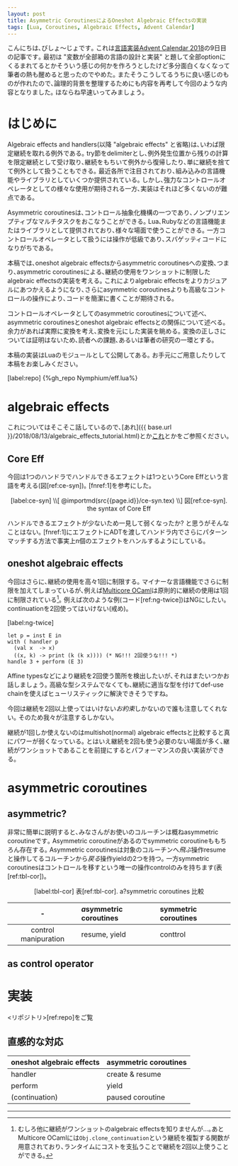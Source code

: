 ```yaml
---
layout: post
title: Asymmetric CoroutinesによるOneshot Algebraic Effectsの実装
tags: [Lua, Coroutines, Algebraic Effects, Advent Calendar]
---
```


<!--sectionize on-->
<!--orderedfn-->

こんにちは､びしょ〜じょです｡
これは[言語実装Advent Calendar 2018](https://qiita.com/advent-calendar/2018/lang_dev)の9日目の記事です｡
最初は "変数が全部箱の言語の設計と実装" と題して全部optionにくるまれてるとかそういう感じの何かを作ろうとしたけど多分面白くなくなって筆者の熱も醒めると思ったのでやめた｡
またそうこうしてるうちに良い感じのものが作れたので､論理的背景を整理するためにも内容を再考して今回のような内容となりました｡
ほならね早速いってみましょう｡

# はじめに
Algebraic effects and handlers(以降 "algebraic effects" と省略)は､いわば限定継続を取れる例外である｡
try節をdelimiterとし､例外発生位置から残りの計算を限定継続として受け取り､継続をもちいて例外から復帰したり､単に継続を捨てて例外として扱うこともできる｡
最近各所で注目されており､組み込みの言語機能やライブラリとしていくつか提供されている｡
しかし､強力なコントロールオペレータとしての様々な使用が期待される一方､実装はそれほど多くないのが難点である｡

Asymmetric coroutinesは､コントロール抽象化機構の一つであり､ノンプリエンプティブなマルチタスクをおこなうことができる｡
Lua､Rubyなどの言語機能またはライブラリとして提供されており､様々な場面で使うことができる｡
一方コントロールオペレータとして扱うには操作が低級であり､スパゲッティコードになりがちである｡

本稿では､oneshot algebraic effectsからasymmetric coroutinesへの変換､つまり､asymmetric coroutinesによる､継続の使用をワンショットに制限したalgebraic effectsの実装を考える｡
これによりalgebraic effectsをよりカジュアルにあつかえるようになり､さらにasymmetric coroutinesよりも高級なコントロールの操作により､コードを簡潔に書くことが期待される｡

コントロールオペレータとしてのasymmetric coroutinesについて述べ､asymmetric coroutinesとoneshot algebraic effectsとの関係について述べる｡
余力があれば実際に変換を考え､変換を元にした実装を眺める｡
変換の正しさについては証明はないため､読者への課題､あるいは筆者の研究の一環とする｡

本稿の実装はLuaのモジュールとして公開してある｡
お手元にご用意したりして本稿をお楽しみください｡

[label:repo]
{%gh_repo Nymphium/eff.lua%}

# algebraic effects
これについてはそこそこ話しているので､[あれ]({{ base.url }}/2018/08/13/algebraic_effects_tutorial.html)とか[これ](https://qiita.com/Nymphium/items/e6ce580da8b87ded912b)とかをご参照ください｡

## Core Eff
今回は1つのハンドラでハンドルできるエフェクトは1つというCore Effという言語を考える(図[ref:ce-syn])｡
[fnref:1]を参考にした｡

<div>
<center>
[label:ce-syn]
\\[
@importmd(src{{page.id}}/ce-syn.tex)
\\]
図[ref:ce-syn]. the syntax of Core Eff
</center>
</div>

ハンドルできるエフェクトが少ないため一見して弱くなったか? と思うがそんなことはない｡
[fnref:1]にエフェクトにADTを渡してハンドラ内でさらにパターンマッチする方法で事実上n個のエフェクトをハンルするようにしている｡

## oneshot algebraic effects
今回はさらに､継続の使用を高々1回に制限する｡
マイナーな言語機能でさらに制限を加えてしまっているが､例えば[Multicore OCaml](http://ocamllabs.io/doc/multicore.html)は原則的に継続の使用は1回に制限されている[^2]｡
例えば次のような例(コード[ref:ng-twice])はNGにしたい｡
continuationを2回使ってはいけない(戒め)｡

[label:ng-twice]
```ocaml:コード[ref:ng-twice]. NG:using *k* twice
let p = inst E in
with ( handler p
  (val x  -> x)
  ((x, k) -> print (k (k x)))) (* NG!!! 2回使うな!!! *)
handle 3 + perform (E 3)
```

Affine typesなどにより継続を2回使う箇所を検出したいが､それはまたいつかお話しましょう｡
高級な型システムでなくても､継続に適当な型を付けてdef-use chainを使えばヒューリスティックに解決できそうですね｡

今回は継続を2回以上使ってはいけない*お約束*しかないので誰も注意してくれない｡
そのため我々が注意するしかない｡

継続が1回しか使えないのはmultishot(normal) algebraic effectsと比較すると真にパワーが弱くなっている｡
とはいえ継続を2回も使う必要のない場面が多く､継続がワンショットであることを前提にするとパフォーマンスの良い実装ができる｡

# asymmetric coroutines
## asymmetric?
非常に簡単に説明すると､みなさんがお使いのコルーチンは概ねasymmetric coroutineです｡
Asymmetric coroutineがあるのでsymmetric coroutineももちろん存在する｡
Asymmetric coroutinesは対象のコルーチンへ*飛ぶ*操作resumeと操作してるコルーチンから*戻る*操作yieldの2つを持つ｡
一方symmetric coroutinesはコントロールを移すという唯一の操作controlのみを持ちます(表[ref:tbl-cor])｡

<center>
[label:tbl-cor]
表[ref:tbl-cor]. a?symmetric coroutines 比較

|   -   |  ***a***symmetric coroutines | symmetric coroutines |
| :---: | :--------------------------- | :------------------- |
| control manipuration | resume, yield | conttrol             |
</center>


## as control operator

# 実装
<リポジトリ>[ref:repo]をご覧

## 直感的な対応
| oneshot algebraic effects | asymmetric coroutines |
| :-----------------------  | :-------------------- |
| handler                   | create & resume       |
| perform                   | yield                 |
| (continuation)            | paused coroutine      |

---

[^1]: Kiselyov, Oleg, and Kc Sivaramakrishnan. "Eff directly in OCaml.(2016)." ACM SIGPLAN Workshop on ML. 2016.
[^2]: むしろ他に継続がワンショットのalgebraic effectsを知りませんが…｡あとMulticore OCamlには`Obj.clone_continuation`という継続を複製する関数が用意されており､ランタイムにコストを支払うことで継続を2回以上使うことができる｡
